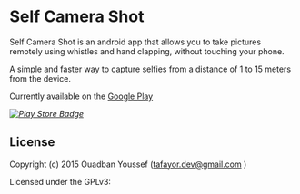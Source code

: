 # Self Camera Shot  
Self Camera Shot is an android app that allows you to take pictures remotely using whistles and hand clapping, without touching your phone.

A simple and faster way to capture selfies from a distance of 1 to 15 meters from the device.

 

Currently available on the [Google Play](https://play.google.com/store/apps/details?id=com.tafayor.selfcamerashot)

*[![Play Store Badge](https://developer.android.com/images/brand/en_app_rgb_wo_60.png)](https://play.google.com/store/apps/details?id=com.tafayor.selfcamerashot)*
 
## License

Copyright (c) 2015 Ouadban Youssef (tafayor.dev@gmail.com )

Licensed under the GPLv3:  